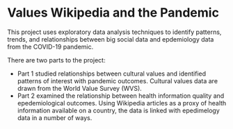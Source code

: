 # Values Wikipedia and the Pandemic

This project uses exploratory data analysis techniques to identify patterns, trends, and relationships between big social data and epdemiology data from the COVID-19 pandemic. 

There are two parts to the project:
* Part 1 studied relationships between cultural values and identified patterns of interest with pandemic outcomes. Cultural values data are drawn from the World Value Survey (WVS).
* Part 2 examined the relationship between health information quality and epedemiological outcomes. Using Wikipedia articles as a proxy of health information available on a country, the data is linked with epedimelogy data in a number of ways.
